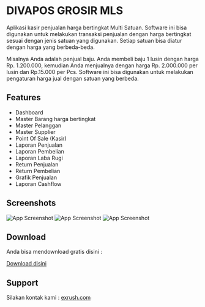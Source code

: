 
# DIVAPOS GROSIR MLS

Aplikasi kasir penjualan harga bertingkat Multi Satuan.
Software ini bisa digunakan untuk melakukan transaksi penjualan dengan harga bertingkat sesuai dengan jenis satuan yang digunakan.
Setiap satuan bisa diatur dengan harga yang berbeda-beda.

Misalnya Anda adalah penjual baju. Anda membeli baju 1 lusin dengan harga Rp. 1.200.000, kemudian Anda menjualnya dengan harga Rp. 2.000.000 per lusin dan Rp.15.000 per Pcs. Software ini bisa digunakan untuk melakukan pengaturan harga jual dengan satuan yang berbeda.
## Features

- Dashboard
- Master Barang harga bertingkat
- Master Pelanggan
- Master Supplier
- Point Of Sale (Kasir)
- Laporan Penjualan
- Laporan Pembelian
- Laporan Laba Rugi
- Return Penjualan
- Return Pembelian
- Grafik Penjualan
- Laporan Cashflow

  
## Screenshots

![App Screenshot](https://divapos.s3.us-east-1.amazonaws.com/divapos-grosir-mls/screenshot/DASHBOARD.png)
![App Screenshot](https://divapos.s3.us-east-1.amazonaws.com/divapos-grosir-mls/screenshot/BARANG.png)
![App Screenshot](https://divapos.s3.us-east-1.amazonaws.com/divapos-grosir-mls/screenshot/KASIR.png)

  
## Download

Anda bisa mendownload gratis disini :

[Download disini](https://divapos.exrush.com/release/update/divapos-grosir-mls)

  
## Support

Silakan kontak kami :
[exrush.com](https://divapos.exrush.com/kontak)
